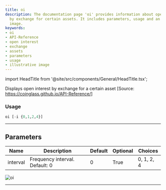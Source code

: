 ```yaml
---
title: oi
description: The documentation page 'oi' provides information about open interest
  by exchange for certain assets. It includes parameters, usage and an illustrative
  image.
keywords:
- oi
- API-Reference
- open interest
- exchange
- assets
- parameters
- usage
- illustrative image
---
```


import HeadTitle from '@site/src/components/General/HeadTitle.tsx';

<HeadTitle title="crypto/dd/oi - Reference | OpenBB Terminal Docs" />

Displays open interest by exchange for a certain asset [Source: https://coinglass.github.io/API-Reference/]

### Usage

```python
oi [-i {0,1,2,4}]
```

---

## Parameters

| Name | Description | Default | Optional | Choices |
| ---- | ----------- | ------- | -------- | ------- |
| interval | Frequency interval. Default: 0 | 0 | True | 0, 1, 2, 4 |

![oi](https://user-images.githubusercontent.com/46355364/154086745-17c2b33a-e1bf-40b1-8ac8-3422fe081e96.png)

---
